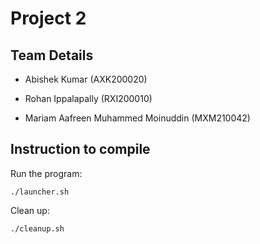 # Project 2
## Team Details

- Abishek Kumar (AXK200020)

- Rohan Ippalapally (RXI200010) 

- Mariam Aafreen Muhammed Moinuddin (MXM210042)

## Instruction to compile
Run the program:
```
./launcher.sh
```
Clean up:
```
./cleanup.sh
```